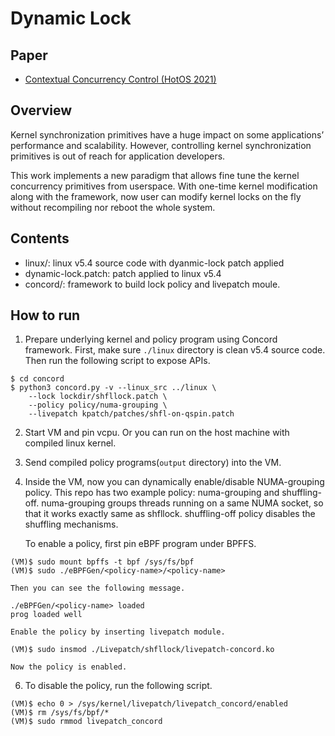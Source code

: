 # Dynamic Lock

## Paper

* [Contextual Concurrency Control (HotOS 2021)](https://sigops.org/s/conferences/hotos/2021/papers/hotos21-s08-park.pdf)

## Overview

Kernel synchronization primitives have a huge impact on some applications’
performance and scalability. However, controlling kernel synchronization
primitives is out of reach for application developers.

This work implements a new paradigm that allows fine tune the kernel concurrency
primitives from userspace. With one-time kernel modification along with the
framework, now user can modify kernel locks on the fly without recompiling nor
reboot the whole system.

## Contents

* linux/: linux v5.4 source code with dyanmic-lock patch applied
* dynamic-lock.patch: patch applied to linux v5.4
* concord/: framework to build lock policy and livepatch moule.


## How to run
1. Prepare underlying kernel and policy program using Concord framework.
   First, make sure `./linux` directory is clean v5.4 source code.
   Then run the following script to expose APIs.

```
$ cd concord
$ python3 concord.py -v --linux_src ../linux \
	--lock lockdir/shfllock.patch \
	--policy policy/numa-grouping \
	--livepatch kpatch/patches/shfl-on-qspin.patch
```

2. Start VM and pin vcpu. Or you can run on the host machine with compiled linux
   kernel.

3. Send compiled policy programs(`output` directory) into the VM.

4. Inside the VM, now you can dynamically enable/disable NUMA-grouping policy.
   This repo has two example policy: numa-grouping and shuffling-off.
   numa-grouping groups threads running on a same NUMA socket, so that it works
   exactly same as shfllock.
   shuffling-off policy disables the shuffling mechanisms.

	To enable a policy, first pin eBPF program under BPFFS.

```
(VM)$ sudo mount bpffs -t bpf /sys/fs/bpf
(VM)$ sudo ./eBPFGen/<policy-name>/<policy-name>
```

	Then you can see the following message.

```
./eBPFGen/<policy-name> loaded
prog loaded well
```

	Enable the policy by inserting livepatch module.

```
(VM)$ sudo insmod ./Livepatch/shfllock/livepatch-concord.ko
```

	Now the policy is enabled.

6. To disable the policy, run the following script.

```
(VM)$ echo 0 > /sys/kernel/livepatch/livepatch_concord/enabled
(VM)$ rm /sys/fs/bpf/*
(VM)$ sudo rmmod livepatch_concord
```

